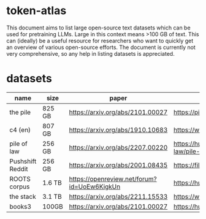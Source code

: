 # token-atlas

This document aims to list large open-source text datasets which can be used for pretraining LLMs. Large in this context means >100 GB of text. This can (ideally) be a useful resource for researchers who want to quickly get an overview of various open-source efforts. The document is currently not very comprehensive, so any help in listing datasets is appreciated.


# datasets

| name        | size |   paper | link                                                    |
|-------------|------|--------------------|-------------------------------------|
| the pile    |   825 GB  | https://arxiv.org/abs/2101.00027 | https://pile.eleuther.ai/                               |
| c4 (en)     |  807 GB   | https://arxiv.org/abs/1910.10683 | https://www.tensorflow.org/datasets/catalog/c4          |
| pile of law | 256 GB    | https://arxiv.org/abs/2207.00220 |https://huggingface.co/datasets/pile-of-law/pile-of-law |
| Pushshift Reddit | 256 GB  | https://arxiv.org/abs/2001.08435 | https://files.pushshift.io/reddit/comments/ |
| ROOTS corpus | 1.6 TB | https://openreview.net/forum?id=UoEw6KigkUn | https://huggingface.co/bigscience-data |
| the stack | 3.1 TB | https://arxiv.org/abs/2211.15533 | https://www.bigcode-project.org/ |
| books3 | 100GB | https://arxiv.org/abs/2101.00027  | https://huggingface.co/datasets/the_pile_books3 |
